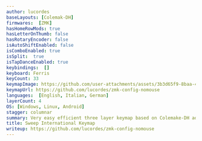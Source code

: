 ```yaml
---
author: lucordes
baseLayouts: [Colemak-DH]
firmwares:  [ZMK]
hasHomeRowMods: true
hasLetterOnThumb: false
hasRotaryEncoder: false
isAutoShiftEnabled: false
isComboEnabled: true
isSplit:  true
isTapDanceEnabled: true
keybindings:  []
keyboard: Ferris
keyCount: 33
keymapImage: https://github.com/user-attachments/assets/3b3d65f9-8baa-4e73-9c62-1e845fa25314
keymapUrl: https://github.com/lucordes/zmk-config-nomouse
languages:  [English, Italian, German]
layerCount: 4
OS: [Windows, Linux, Android]
stagger: columnar
summary: Very easy efficient three layer keymap based on Colemake-DH adjusted for Italian/German.
title: Sweep International Keymap
writeup: https://github.com/lucordes/zmk-config-nomouse
---
```

